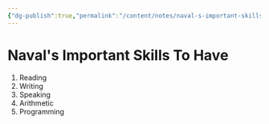 ```yaml
---
{"dg-publish":true,"permalink":"/content/notes/naval-s-important-skills-to-have/"}
---
```


# Naval's Important Skills To Have

1. Reading
2. Writing
3. Speaking
4. Arithmetic
5. Programming